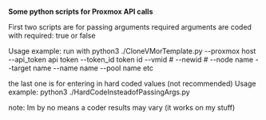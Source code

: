 **Some python scripts for Proxmox API calls**

First two scripts are for passing arguments required arguments are coded with required: true or false

Usage example:
run with python3 ./CloneVMorTemplate.py --proxmox host --api_token api token --token_id token id --vmid # --newid # --node name --target name --name name --pool name etc 

the last one is for entering in hard coded values (not recommended)
Usage example:
python3 ./HardCodeInsteadofPassingArgs.py

note: Im by no means a coder results may vary (it works on my stuff)
